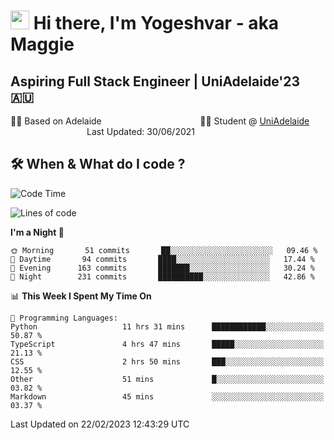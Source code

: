 <h1><img src="https://emojis.slackmojis.com/emojis/images/1531849430/4246/blob-sunglasses.gif?1531849430" width="30"/> Hi there, I'm Yogeshvar - aka Maggie</h1>

## Aspiring Full Stack Engineer | UniAdelaide'23 🇦🇺  
🏂🏻  Based on Adelaide &nbsp;&nbsp;&nbsp;&nbsp;&nbsp;&nbsp;&nbsp;&nbsp;&nbsp;&nbsp;&nbsp;&nbsp;&nbsp;&nbsp;&nbsp;&nbsp;&nbsp;&nbsp;&nbsp;&nbsp;&nbsp;&nbsp;&nbsp;&nbsp;&nbsp;&nbsp;&nbsp;&nbsp;&nbsp;&nbsp;&nbsp;&nbsp;&nbsp;&nbsp;&nbsp;&nbsp;&nbsp;&nbsp;&nbsp;👨‍💻 Student @ [UniAdelaide](https://www.adelaide.edu.au)   &nbsp;&nbsp;&nbsp;&nbsp;&nbsp;&nbsp;&nbsp;&nbsp;&nbsp;&nbsp;&nbsp;&nbsp;&nbsp;&nbsp;&nbsp;&nbsp;&nbsp;&nbsp;&nbsp;&nbsp;&nbsp;&nbsp;&nbsp;&nbsp;&nbsp;&nbsp;&nbsp;&nbsp;&nbsp;&nbsp;&nbsp;Last Updated: 30/06/2021

## 🛠 When & What do I code ?  

<!--START_SECTION:waka-->
![Code Time](http://img.shields.io/badge/Code%20Time-1%2C955%20hrs%2037%20mins-blue)

![Lines of code](https://img.shields.io/badge/From%20Hello%20World%20I%27ve%20Written-3%20Million%20lines%20of%20code-blue)

**I'm a Night 🦉** 

```text
🌞 Morning       51 commits       ██░░░░░░░░░░░░░░░░░░░░░░░   09.46 % 
🌆 Daytime       94 commits       ████░░░░░░░░░░░░░░░░░░░░░   17.44 % 
🌃 Evening      163 commits       ███████░░░░░░░░░░░░░░░░░░   30.24 % 
🌙 Night        231 commits       ██████████░░░░░░░░░░░░░░░   42.86 % 

```


📊 **This Week I Spent My Time On** 

```text
💬 Programming Languages: 
Python                   11 hrs 31 mins      ████████████░░░░░░░░░░░░░   50.87 % 
TypeScript               4 hrs 47 mins       █████░░░░░░░░░░░░░░░░░░░░   21.13 % 
CSS                      2 hrs 50 mins       ███░░░░░░░░░░░░░░░░░░░░░░   12.55 % 
Other                    51 mins             █░░░░░░░░░░░░░░░░░░░░░░░░   03.82 % 
Markdown                 45 mins             ░░░░░░░░░░░░░░░░░░░░░░░░░   03.37 % 

```


 Last Updated on 22/02/2023 12:43:29 UTC
<!--END_SECTION:waka-->
